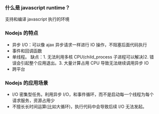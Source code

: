 ### 什么是 javascript runtime？

支持和编译 javascript 执行的环境

### Nodejs 的特点

- 异步 I/O：可以像 ajax 异步请求一样进行 IO 操作，不阻塞后面代码执行
- 事件和回调函数
- 单线程。
  缺点：1. 无法利用多核 CPU(child_process 子进程可以解决)2. 错误会引起整个应用退出。3. 大量计算占用 CPU 导致无法继续调用异步 IO
- 跨平台

### Nodejs 的应用场景

- I/O 密集型任务。利用异步 I/O，和事件循环，而不是启动每一个线程为每个请求服务，资源占用少
- 不擅长长时间运算(比如大循环)，执行代码中会导致后续 I/O 无法发起。
